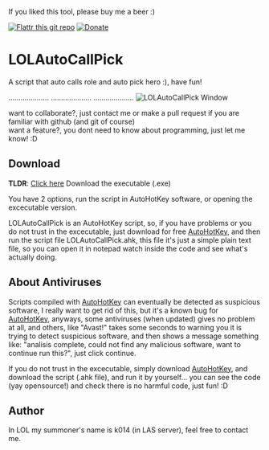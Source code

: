 If you liked this tool, please buy me a beer :)

[![Flattr this git repo](http://api.flattr.com/button/flattr-badge-large.png)](https://flattr.com/submit/auto?user_id=joecabezas&url=https://github.com/joecabezas/LOLAutoCallPick&title=LOLAutoCallPick&language=&tags=github&category=software) [![Donate](https://www.paypalobjects.com/en_GB/i/btn/btn_donate_SM.gif)](
https://www.paypal.com/cgi-bin/webscr?cmd=_s-xclick&hosted_button_id=NPEG3C3DV2YCL)

LOLAutoCallPick
===========

A script that auto calls role and auto pick hero :), have fun!

....................
....................
....................
![LOLAutoCallPick Window](http://i.imgur.com/y3fd3Lh.png)

want to collaborate?, just contact me or make a pull request if you are familiar with github (and git of course)  
want a feature?, you dont need to know about programming, just let me know! :D

Download
---------

**TLDR**: [Click here](https://github.com/joecabezas/LOLAutoCallPick/blob/master/bin/LOLAutoCallPick.exe?raw=true) 
Download the executable (.exe)

You have 2 options, run the script in AutoHotKey software, or opening the excecutable version.

LOLAutoCallPick is an AutoHotKey script, so, if you have problems or you do not trust in the excecutable, just download for free [AutoHotKey](http://www.autohotkey.com/), and then run the script file LOLAutoCallPick.ahk, this file it's just a simple plain text file, so you can open it in notepad watch inside the code and see what's actually doing.

About Antiviruses
-----------------

Scripts compiled with [AutoHotKey](http://www.autohotkey.com/) can eventually be detected as suspicious software,
I really want to get rid of this, but it's a known bug for [AutoHotKey](http://www.autohotkey.com/), anyways,
some antiviruses (when updated) gives no problem at all, and others, like "Avast!" takes some seconds to warning
you it is trying to detect suspicious software, and then shows a message something like:
"analisis complete, could not find any malicious software, want to continue run this?", just click continue.

If you do not trust in the excecutable, simply download [AutoHotKey](http://www.autohotkey.com/),
and download the script (.ahk file), and run it by yourself...
you can see the code (yay opensource!) and check there is no harmful code, just fun! :D

Author
---------

In LOL my summoner's name is k014 (in LAS server), feel free to contact me.
